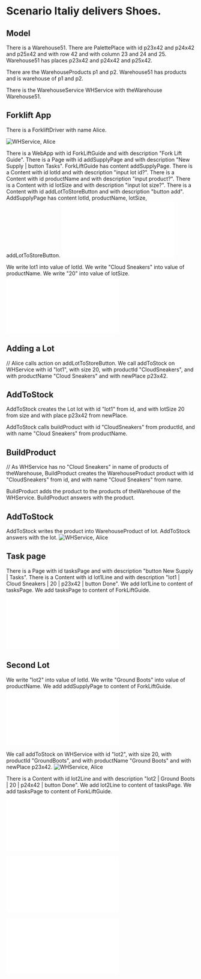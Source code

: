 # Scenario Italiy delivers Shoes.

## Model

There is a Warehouse51.
There are PalettePlace with id p23x42 and p24x42 and p25x42
and with row 42
and with column 23 and 24 and 25.
Warehouse51 has places p23x42 and p24x42 and p25x42.

There are the WarehouseProducts p1 and p2.
Warehouse51 has products and is warehouse of p1 and p2.

There is the WarehouseService WHService with theWarehouse Warehouse51.

## Forklift App

There is a ForkliftDriver with name Alice.

![WHService, Alice](step01.svg)

There is a WebApp with id ForkLiftGuide and with description "Fork Lift Guide".
There is a Page with id addSupplyPage and with description "New Supply | button Tasks".
ForkLiftGuide has content addSupplyPage.
There is a Content with id lotId and with description "input lot id?".
There is a Content with id productName and with description "input product?".
There is a Content with id lotSize and with description "input lot size?".
There is a Content with id addLotToStoreButton and with description "button add".
AddSupplyPage has content lotId, productName, lotSize, addLotToStoreButton.
![ForkLiftGuide](step03.html)



We write lot1 into value of lotId.
We write "Cloud Sneakers" into value of productName.
We write "20" into value of lotSize.
![ForkLiftGuide](step04.html)

## Adding a Lot

// Alice calls action on addLotToStoreButton.
We call addToStock on WHService
    with id          "lot1",
    with size        20,
    with productId   "CloudSneakers",
and with productName "Cloud Sneakers"
and with newPlace p23x42.

## AddToStock

AddToStock creates the Lot lot
    with id      "lot1" from id,
and with lotSize 20     from size
and with place p23x42   from newPlace.

AddToStock calls buildProduct
    with id   "CloudSneakers"  from productId,
and with name "Cloud Sneakers" from productName.

## BuildProduct

// As WHService has no "Cloud Sneakers" in name of products of theWarehouse,
BuildProduct creates the WarehouseProduct product
    with id   "CloudSneakers" from id,
and with name "Cloud Sneakers" from name.

BuildProduct adds the product to the products of theWarehouse of the WHService.
BuildProduct answers with the product.

## AddToStock

AddToStock writes the product into WarehouseProduct of lot.
AddToStock answers with the lot.
![WHService, Alice](step05.svg)


## Task page

There is a Page with id tasksPage and with description "button New Supply | Tasks".
There is a Content with id lot1Line and with description "lot1 | Cloud Sneakers | 20 | p23x42 | button Done".
We add lot1Line to content of tasksPage.
We add tasksPage to content of ForkLiftGuide.
![ForkLiftGuide](step06.html)

## Second Lot

We write "lot2" into value of lotId.
We write "Ground Boots" into value of productName.
We add addSupplyPage to content of ForkLiftGuide.
![ForkLiftGuide](step07.html)

We call addToStock on WHService
    with id          "lot2",
    with size        20,
    with productId   "GroundBoots",
and with productName "Ground Boots"
and with newPlace p23x42.
![WHService, Alice](step09.svg)



There is a Content with id lot2Line and with description "lot2 | Ground Boots | 20 | p24x42 | button Done".
We add lot2Line to content of tasksPage.
We add tasksPage to content of ForkLiftGuide.
![ForkLiftGuide](step10.html)

![WHService, Alice](step09.tables.html)

![ForkLiftGuide](step00-10.mockup.html)
